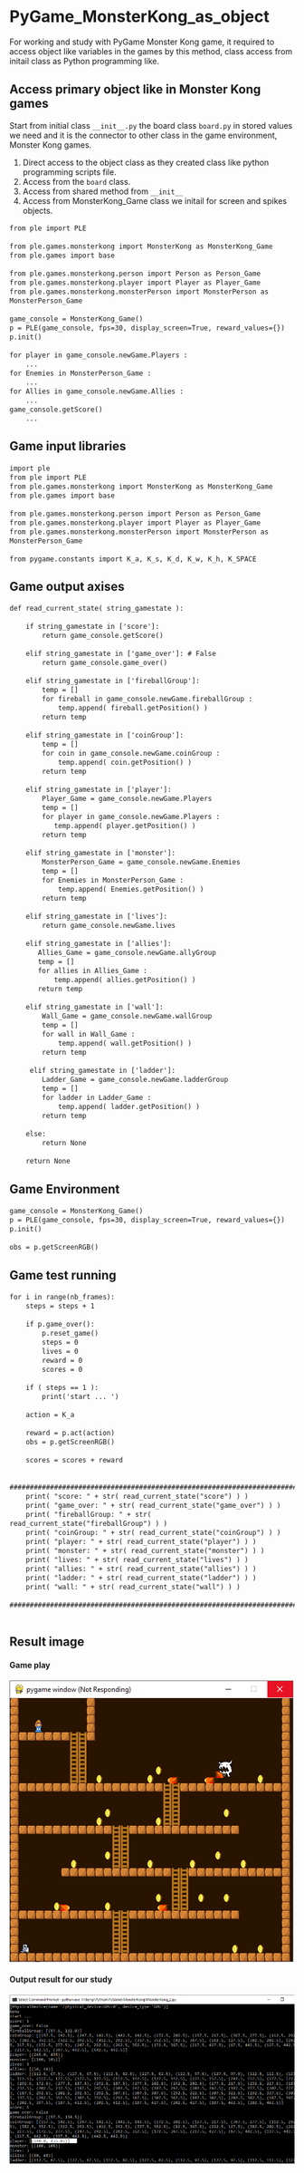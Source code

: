 # PyGame_MonsterKong_as_object

For working and study with PyGame Monster Kong game, it required to access object like variables in the games by this method, class access from initail class as Python programming like.

## Access primary object like in Monster Kong games ##

Start from initial class ```__init__.py``` the board class ```board.py``` in stored values we need and it is the connector to other class in the game environment, Monster Kong games.

1. Direct access to the object class as they created class like python programming scripts file.
2. Access from the ```board``` class.
3. Access from shared method from ```__init__```
4. Access from MonsterKong_Game class we initail for screen and spikes objects.

```
from ple import PLE

from ple.games.monsterkong import MonsterKong as MonsterKong_Game
from ple.games import base

from ple.games.monsterkong.person import Person as Person_Game
from ple.games.monsterkong.player import Player as Player_Game
from ple.games.monsterkong.monsterPerson import MonsterPerson as MonsterPerson_Game

game_console = MonsterKong_Game()
p = PLE(game_console, fps=30, display_screen=True, reward_values={})
p.init()

for player in game_console.newGame.Players :
    ...
for Enemies in MonsterPerson_Game :
    ...
for Allies in game_console.newGame.Allies :
    ...
game_console.getScore()
    ...
```

## Game input libraries ##

```
import ple
from ple import PLE
from ple.games.monsterkong import MonsterKong as MonsterKong_Game
from ple.games import base

from ple.games.monsterkong.person import Person as Person_Game
from ple.games.monsterkong.player import Player as Player_Game
from ple.games.monsterkong.monsterPerson import MonsterPerson as MonsterPerson_Game

from pygame.constants import K_a, K_s, K_d, K_w, K_h, K_SPACE
```

## Game output axises ##

```
def read_current_state( string_gamestate ):
		
    if string_gamestate in ['score']:
        return game_console.getScore()
		
    elif string_gamestate in ['game_over']:	# False
        return game_console.game_over()
		
    elif string_gamestate in ['fireballGroup']:
        temp = []
        for fireball in game_console.newGame.fireballGroup :
            temp.append( fireball.getPosition() )	
        return temp
		
    elif string_gamestate in ['coinGroup']:
        temp = []
        for coin in game_console.newGame.coinGroup :
            temp.append( coin.getPosition() )	
        return temp
		
    elif string_gamestate in ['player']:
        Player_Game = game_console.newGame.Players
        temp = []
        for player in game_console.newGame.Players :
           temp.append( player.getPosition() )	
        return temp
		
    elif string_gamestate in ['monster']:
        MonsterPerson_Game = game_console.newGame.Enemies
        temp = []
        for Enemies in MonsterPerson_Game :
            temp.append( Enemies.getPosition() )	
        return temp
		
    elif string_gamestate in ['lives']:
        return game_console.newGame.lives
		
    elif string_gamestate in ['allies']:
       Allies_Game = game_console.newGame.allyGroup
       temp = []
       for allies in Allies_Game :
           temp.append( allies.getPosition() )	
       return temp
		
    elif string_gamestate in ['wall']:
        Wall_Game = game_console.newGame.wallGroup
        temp = []
        for wall in Wall_Game :
            temp.append( wall.getPosition() )	
        return temp
		
     elif string_gamestate in ['ladder']:
        Ladder_Game = game_console.newGame.ladderGroup
        temp = []
        for ladder in Ladder_Game :
            temp.append( ladder.getPosition() )	
        return temp
		
    else:
        return None

    return None
```
 
## Game Environment ## 
 
```
game_console = MonsterKong_Game()
p = PLE(game_console, fps=30, display_screen=True, reward_values={})
p.init()

obs = p.getScreenRGB()
```

## Game test running ## 

```
for i in range(nb_frames):
    steps = steps + 1
	
    if p.game_over():
        p.reset_game()
        steps = 0
        lives = 0
        reward = 0
        scores = 0
		
    if ( steps == 1 ):
        print('start ... ')

    action = K_a

    reward = p.act(action)
    obs = p.getScreenRGB()
	
    scores = scores + reward
	
    ############################################################################
    print( "score: " + str( read_current_state("score") ) )
    print( "game_over: " + str( read_current_state("game_over") ) )
    print( "fireballGroup: " + str( read_current_state("fireballGroup") ) )
    print( "coinGroup: " + str( read_current_state("coinGroup") ) )
    print( "player: " + str( read_current_state("player") ) )
    print( "monster: " + str( read_current_state("monster") ) )
    print( "lives: " + str( read_current_state("lives") ) )
    print( "allies: " + str( read_current_state("allies") ) )
    print( "ladder: " + str( read_current_state("ladder") ) )
    print( "wall: " + str( read_current_state("wall") ) )
    ############################################################################
	
```

## Result image ##

#### Game play ####
![Alt text](https://github.com/jkaewprateep/PyGame_MonsterKong_as_object/blob/main/124.png?raw=true "Title")

#### Output result for our study ####
![Alt text](https://github.com/jkaewprateep/PyGame_MonsterKong_as_object/blob/main/125.png?raw=true "Title")

